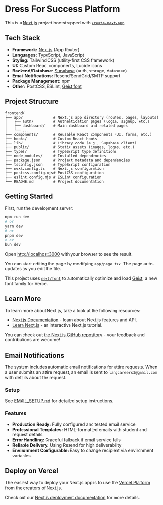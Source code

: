 # Dress For Success Platform

This is a [Next.js](https://nextjs.org) project bootstrapped with [`create-next-app`](https://nextjs.org/docs/app/api-reference/cli/create-next-app).

## Tech Stack

- **Framework:** [Next.js](https://nextjs.org) (App Router)
- **Languages:** TypeScript, JavaScript
- **Styling:** Tailwind CSS (utility-first CSS framework)
- **UI:** Custom React components, Lucide icons
- **Backend/Database:** [Supabase](https://supabase.com) (auth, storage, database)
- **Email Notifications:** Resend/SendGrid/SMTP support
- **Package Management:** npm
- **Other:** PostCSS, ESLint, [Geist font](https://vercel.com/font)

## Project Structure

```
frontend/
├── app/              # Next.js app directory (routes, pages, layouts)
│   ├── auth/         # Authentication pages (login, signup, etc.)
│   ├── dashboard/    # Main dashboard and related pages
│   └── ...
├── components/       # Reusable React components (UI, forms, etc.)
├── hooks/            # Custom React hooks
├── lib/              # Library code (e.g., Supabase client)
├── public/           # Static assets (images, logos, etc.)
├── types/            # TypeScript type definitions
├── node_modules/     # Installed dependencies
├── package.json      # Project metadata and dependencies
├── tsconfig.json     # TypeScript configuration
├── next.config.ts    # Next.js configuration
├── postcss.config.mjs# PostCSS configuration
├── eslint.config.mjs # ESLint configuration
└── README.md         # Project documentation
```

## Getting Started

First, run the development server:

```bash
npm run dev
# or
yarn dev
# or
pnpm dev
# or
bun dev
```

Open [http://localhost:3000](http://localhost:3000) with your browser to see the result.

You can start editing the page by modifying `app/page.tsx`. The page auto-updates as you edit the file.

This project uses [`next/font`](https://nextjs.org/docs/app/building-your-application/optimizing/fonts) to automatically optimize and load [Geist](https://vercel.com/font), a new font family for Vercel.

## Learn More

To learn more about Next.js, take a look at the following resources:

- [Next.js Documentation](https://nextjs.org/docs) - learn about Next.js features and API.
- [Learn Next.js](https://nextjs.org/learn) - an interactive Next.js tutorial.

You can check out [the Next.js GitHub repository](https://github.com/vercel/next.js) - your feedback and contributions are welcome!

## Email Notifications

The system includes automatic email notifications for attire requests. When a user submits an attire request, an email is sent to `langcareers3@gmail.com` with details about the request.

### Setup

See [EMAIL_SETUP.md](./EMAIL_SETUP.md) for detailed setup instructions.

### Features

- **Production Ready:** Fully configured and tested email service
- **Professional Templates:** HTML-formatted emails with student and request details
- **Error Handling:** Graceful fallback if email service fails
- **Reliable Delivery:** Using Resend for high deliverability
- **Environment Configurable:** Easy to change recipient via environment variables

## Deploy on Vercel

The easiest way to deploy your Next.js app is to use the [Vercel Platform](https://vercel.com/new?utm_medium=default-template&filter=next.js&utm_source=create-next-app&utm_campaign=create-next-app-readme) from the creators of Next.js.

Check out our [Next.js deployment documentation](https://nextjs.org/docs/app/building-your-application/deploying) for more details.
